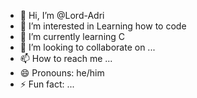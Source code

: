 - 👋 Hi, I’m @Lord-Adri
- 👀 I’m interested in Learning how to code
- 🌱 I’m currently learning C
- 💞️ I’m looking to collaborate on ...
- 📫 How to reach me ...
- 😄 Pronouns: he/him
- ⚡ Fun fact: ...

<!---
Lord-Adri/Lord-Adri is a ✨ special ✨ repository because its `README.md` (this file) appears on your GitHub profile.
You can click the Preview link to take a look at your changes.
--->
